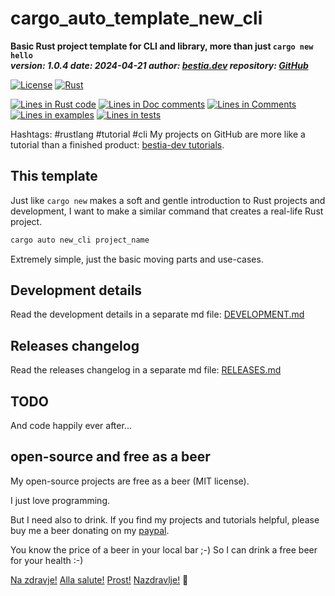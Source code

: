 # cargo_auto_template_new_cli

[//]: # (auto_cargo_toml_to_md start)

**Basic Rust project template for CLI and library, more than just `cargo new hello`**  
***version: 1.0.4 date: 2024-04-21 author: [bestia.dev](https://bestia.dev) repository: [GitHub](https://github.com/bestia-dev/cargo_auto_template_new_cli)***  

[//]: # (auto_cargo_toml_to_md end)

  [![License](https://img.shields.io/badge/license-MIT-blue.svg)](https://github.com/bestia-dev/cargo_auto_template_new_cli/blob/main/LICENSE)
  [![Rust](https://github.com/bestia-dev/cargo_auto_template_new_cli/workflows/RustAction/badge.svg)](https://github.com/bestia-dev/cargo_auto_template_new_cli/)

[//]: # (auto_lines_of_code start)

[![Lines in Rust code](https://img.shields.io/badge/Lines_in_Rust-89-green.svg)](https://github.com/bestia-dev/cargo-auto/)
[![Lines in Doc comments](https://img.shields.io/badge/Lines_in_Doc_comments-13-blue.svg)](https://github.com/bestia-dev/cargo-auto/)
[![Lines in Comments](https://img.shields.io/badge/Lines_in_comments-36-purple.svg)](https://github.com/bestia-dev/cargo-auto/)
[![Lines in examples](https://img.shields.io/badge/Lines_in_examples-19-yellow.svg)](https://github.com/bestia-dev/cargo-auto/)
[![Lines in tests](https://img.shields.io/badge/Lines_in_tests-30-orange.svg)](https://github.com/bestia-dev/cargo-auto/)

[//]: # (auto_lines_of_code end)

Hashtags: #rustlang #tutorial #cli
My projects on GitHub are more like a tutorial than a finished product: [bestia-dev tutorials](https://github.com/bestia-dev/tutorials_rust_wasm).

## This template

Just like `cargo new` makes a soft and gentle introduction to Rust projects and development, I want to make a similar command that creates a real-life Rust project.  

```bash
cargo auto new_cli project_name
```

Extremely simple, just the basic moving parts and use-cases.  

## Development details

Read the development details in a separate md file:
[DEVELOPMENT.md](DEVELOPMENT.md)

## Releases changelog

Read the releases changelog in a separate md file:
[RELEASES.md](RELEASES.md)

## TODO

And code happily ever after...

## open-source and free as a beer

My open-source projects are free as a beer (MIT license).

I just love programming.

But I need also to drink. If you find my projects and tutorials helpful, please buy me a beer donating on my [paypal](https://paypal.me/LucianoBestia).

You know the price of a beer in your local bar ;-) So I can drink a free beer for your health :-)

[Na zdravje!](https://translate.google.com/?hl=en&sl=sl&tl=en&text=Na%20zdravje&op=translate) [Alla salute!](https://dictionary.cambridge.org/dictionary/italian-english/alla-salute) [Prost!](https://dictionary.cambridge.org/dictionary/german-english/prost) [Nazdravlje!](https://matadornetwork.com/nights/how-to-say-cheers-in-50-languages/) 🍻
